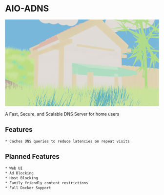# AIO-ADNS

![alt text](Processes/templates/assets/home.png)

A Fast, Secure, and Scalable DNS Server for home users

## Features

    * Caches DNS queries to reduce latencies on repeat visits

## Planned Features

    * Web UI
    * Ad Blocking
    * Host Blocking
    * Family friendly content restrictions
    * Full Docker Support